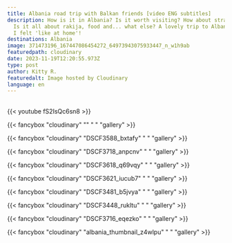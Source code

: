```yaml
---
title: Albania road trip with Balkan friends [video ENG subtitles]
description: How is it in Albania? Is it worth visiting? How about stray dogs?
  Is it all about rakija, food and... what else? A lovely trip to Albania, where
  I felt 'like at home'!
destinations: Albania
image: 371473196_167447086454272_64973943075933447_n_w1h9ab
featuredpath: cloudinary
date: 2023-11-19T12:20:55.973Z
type: post
author: Kitty R.
featuredalt: Image hosted by Cloudinary
language: en
---
```

<br>{{< youtube fS2IsQc6sn8 >}}</br>

{{< fancybox "cloudinary" "" "  " "gallery" >}}

{{< fancybox "cloudinary" "DSCF3588_bxtafy" "    " "gallery" >}}

{{< fancybox "cloudinary" "DSCF3718_anpcnv" "    " "gallery" >}}

{{< fancybox "cloudinary" "DSCF3618_q69vqy" "    " "gallery" >}}

{{< fancybox "cloudinary" "DSCF3621_iucub7" "    " "gallery" >}}

{{< fancybox "cloudinary" "DSCF3481_b5jvya" "    " "gallery" >}}

{{< fancybox "cloudinary" "DSCF3448_rukltu" "    " "gallery" >}}

{{< fancybox "cloudinary" "DSCF3716_eqezko" "    " "gallery" >}}

{{< fancybox "cloudinary" "albania_thumbnail_z4wlpu" "    " "gallery" >}}